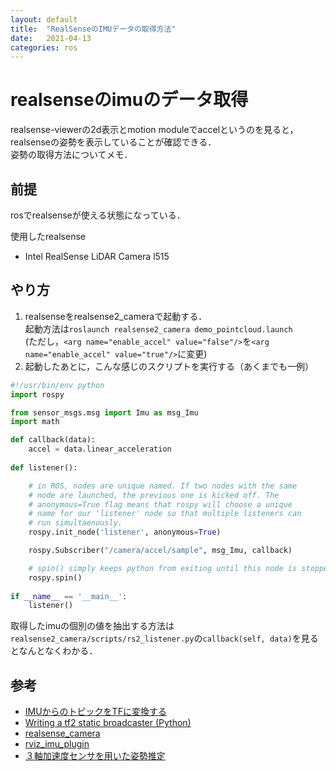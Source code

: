 ```yaml
---
layout: default
title:  "RealSenseのIMUデータの取得方法"
date:   2021-04-13
categories: ros
---
```


# realsenseのimuのデータ取得

realsense-viewerの2d表示とmotion moduleでaccelというのを見ると，realsenseの姿勢を表示していることが確認できる．  
姿勢の取得方法についてメモ．

## 前提

rosでrealsenseが使える状態になっている．

使用したrealsense
- Intel RealSense LiDAR Camera l515

## やり方

1. realsenseをrealsense2_cameraで起動する．  
起動方法は`roslaunch realsense2_camera demo_pointcloud.launch`  
(ただし，`<arg name="enable_accel" value="false"/>`を`<arg name="enable_accel" value="true"/>`に変更)
2. 起動したあとに，こんな感じのスクリプトを実行する（あくまでも一例）

```python
#!/usr/bin/env python
import rospy

from sensor_msgs.msg import Imu as msg_Imu
import math

def callback(data):
    accel = data.linear_acceleration   
    
def listener():

    # in ROS, nodes are unique named. If two nodes with the same
    # node are launched, the previous one is kicked off. The 
    # anonymous=True flag means that rospy will choose a unique
    # name for our 'listener' node so that multiple listeners can
    # run simultaenously.
    rospy.init_node('listener', anonymous=True)

    rospy.Subscriber("/camera/accel/sample", msg_Imu, callback)

    # spin() simply keeps python from exiting until this node is stopped
    rospy.spin()
        
if __name__ == '__main__':
    listener()
```

取得したimuの個別の値を抽出する方法は`realsense2_camera/scripts/rs2_listener.py`の`callback(self, data)`を見るとなんとなくわかる．


## 参考
- [IMUからのトピックをTFに変換する](https://qiita.com/shrimp-f/items/6c6820b88f162731dd94)
- [Writing a tf2 static broadcaster (Python)](http://wiki.ros.org/tf2/Tutorials/Writing%20a%20tf2%20static%20broadcaster%20%28Python%29)
- [realsense_camera](http://wiki.ros.org/realsense_camera)
- [rviz_imu_plugin](http://wiki.ros.org/rviz_imu_plugin)
- [３軸加速度センサを用いた姿勢推定](https://watako-lab.com/2019/02/15/3axis_acc/)